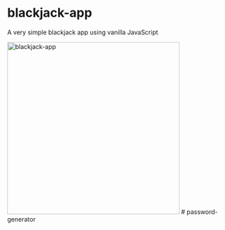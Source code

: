 # blackjack-app

A very simple blackjack app using vanilla JavaScript

<img width="394" alt="blackjack-app" src="https://user-images.githubusercontent.com/89321676/159042522-b9c4edf7-1769-4cf2-b1d6-a038a9504c3f.png">
# password-generator

